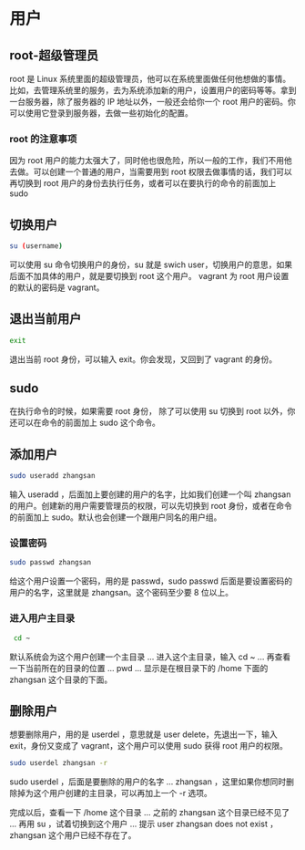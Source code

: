 # 用户

## root-超级管理员

root 是 Linux 系统里面的超级管理员，他可以在系统里面做任何他想做的事情。比如，去管理系统里的服务，去为系统添加新的用户，设置用户的密码等等。拿到一台服务器，除了服务器的 IP 地址以外，一般还会给你一个 root 用户的密码。你可以使用它登录到服务器，去做一些初始化的配置。

### root 的注意事项

因为 root 用户的能力太强大了，同时他也很危险，所以一般的工作，我们不用他去做。可以创建一个普通的用户，当需要用到 root 权限去做事情的话，我们可以再切换到 root 用户的身份去执行任务，或者可以在要执行的命令的前面加上 sudo

## 切换用户

```bash
su (username)
```

可以使用 su 命令切换用户的身份，su 就是 swich user，切换用户的意思，如果后面不加具体的用户，就是要切换到 root 这个用户。
vagrant 为 root 用户设置的默认的密码是 vagrant。

## 退出当前用户

```bash
exit
```

退出当前 root 身份，可以输入 exit。你会发现，又回到了 vagrant 的身份。

## sudo

在执行命令的时候，如果需要 root 身份， 除了可以使用 su 切换到 root 以外，你还可以在命令的前面加上 sudo 这个命令。

## 添加用户

```bash
sudo useradd zhangsan
```

输入 useradd ，后面加上要创建的用户的名字，比如我们创建一个叫 zhangsan 的用户。创建新的用户需要管理员的权限，可以先切换到 root 身份，或者在命令的前面加上 sudo。默认也会创建一个跟用户同名的用户组。

### 设置密码

```bash
sudo passwd zhangsan
```

给这个用户设置一个密码，用的是 passwd，sudo passwd 后面是要设置密码的用户的名字，这里就是 zhangsan。这个密码至少要 8 位以上。

### 进入用户主目录

```bash
 cd ~
```

默认系统会为这个用户创建一个主目录 ... 进入这个主目录，输入 cd ~ ... 再查看一下当前所在的目录的位置 ... pwd ... 显示是在根目录下的 /home 下面的 zhangsan 这个目录的下面。

## 删除用户

想要删除用户，用的是 userdel ，意思就是 user delete，先退出一下，输入 exit，身份又变成了 vagrant，这个用户可以使用 sudo 获得 root 用户的权限。

```bash
sudo userdel zhangsan -r
```

sudo userdel ，后面是要删除的用户的名字 ... zhangsan ，这里如果你想同时删除掉为这个用户创建的主目录，可以再加上一个 -r 选项。

完成以后，查看一下 /home 这个目录 ... 之前的 zhangsan 这个目录已经不见了 ... 再用 su ，试着切换到这个用户 ... 提示 user zhangsan does not exist ， zhangsan 这个用户已经不存在了。
